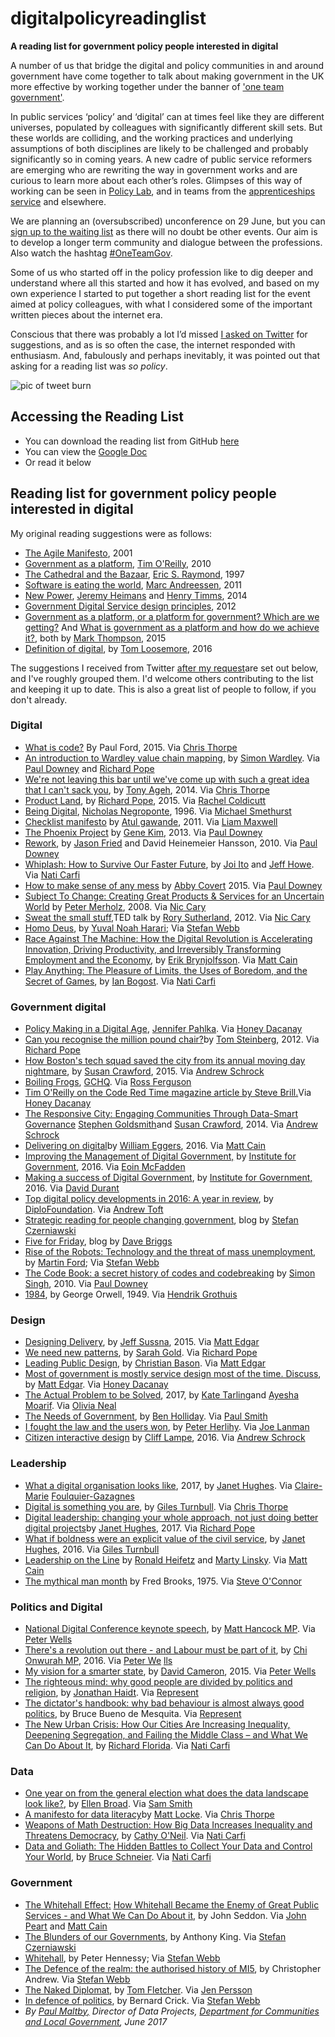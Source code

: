 # digitalpolicyreadinglist
**A reading list for government policy people interested in digital** 

A number of us that bridge the digital and policy communities in and around government have come together to talk about making government in the UK more effective by working together under the banner of ['one team government'](http://oneteamgov.uk/). 

In public services ‘policy’ and ‘digital’ can at times feel like they are different universes, populated by colleagues with significantly different skill sets. But these worlds are colliding, and the working practices and underlying assumptions of both disciplines are likely to be challenged and probably significantly so in coming years. A new cadre of public service reformers are emerging who are rewriting the way in government works and are curious to learn more about each other’s roles. Glimpses of this way of working can be seen in [Policy Lab](https://openpolicy.blog.gov.uk/), and in teams from the [apprenticeships service](https://sfadigital.blog.gov.uk/2017/03/24/dont-bring-policy-and-delivery-closer-together-make-them-the-same-thing/) and elsewhere.

We are planning an (oversubscribed) unconference on 29 June, but you can [sign up to the waiting list](https://www.eventbrite.co.uk/e/one-team-government-better-together-tickets-34402846841) as there will no doubt be other events. Our aim is to develop a longer term community and dialogue between the professions. Also watch the hashtag [#OneTeamGov](https://twitter.com/search?q=%23oneteamgov&src=typd).

Some of us who started off in the policy profession like to dig deeper and understand where all this started and how it has evolved, and based on my own experience I started to put together a short reading list for the event aimed at policy colleagues, with what I considered some of the important written pieces about the internet era.

Conscious that there was probably a lot I’d missed [I asked on Twitter](https://twitter.com/maltbyps/status/877228688009551873) for suggestions, and as is so often the case, the internet responded with enthusiasm. And, fabulously and perhaps inevitably, it was pointed out that asking for a reading list was *so policy*.

![pic of tweet burn](/ihavealistifyouneedone.png)

## Accessing the Reading List

- You can download the reading list from GitHub [here](https://github.com/paulmaltby3/digitalpolicyreadinglist/raw/master/Digitalpolicyreadinglist.odt)
- You can view the [Google Doc](https://t.co/RVPQQ73F0v)
- Or read it below

## Reading list for government policy people interested in digital

My original reading suggestions were as follows:

- [The Agile Manifesto](https://www.agilealliance.org/agile101/the-agile-manifesto/), 2001
- [Government as a platform](http://chimera.labs.oreilly.com/books/1234000000774/ch02.html), [Tim O&#39;Reilly](https://twitter.com/timoreilly), 2010
- [The Cathedral and the Bazaar](https://en.wikipedia.org/wiki/The_Cathedral_and_the_Bazaar), [Eric S. Raymond](https://twitter.com/esrtweet), 1997
- [Software is eating the world](https://vincentkeunen.files.wordpress.com/2011/12/marc-andreessen-on-why-software-is-eating-the-world.pdf), [Marc Andreessen](https://twitter.com/pmarca), 2011
- [New Power](https://hbr.org/2014/12/understanding-new-power), [Jeremy Heimans](https://twitter.com/jeremyheimans) and [Henry Timms](https://twitter.com/henrytimms), 2014
- [Government Digital Service design principles](https://www.gov.uk/design-principles), 2012
- [Government as a platform, or a platform for government? Which are we getting?](http://www.computerweekly.com/opinion/Government-as-a-platform-or-a-platform-for-government-Which-are-we-getting) And [What is government as a platform and how do we achieve it?](http://www.computerweekly.com/opinion/What-is-government-as-a-platform-and-how-do-we-achieve-it), both by [Mark Thompson](https://twitter.com/markthompson1), 2015
- [Definition of digital](https://twitter.com/tomskitomski/status/729974444794494976), by [Tom Loosemore](https://twitter.com/tomskitomski), 2016

The suggestions I received from Twitter [after my request](https://twitter.com/maltbyps/status/877228688009551873)are set out below, and I&#39;ve roughly grouped them. I&#39;d welcome others contributing to the list and keeping it up to date. This is also a great list of people to follow, if you don&#39;t already.

### Digital

- [What is code?](https://www.bloomberg.com/graphics/2015-paul-ford-what-is-code/) By Paul Ford, 2015. Via [Chris Thorpe](https://twitter.com/jaggeree)
- [An introduction to Wardley value chain mapping](http://blog.gardeviance.org/2015/02/an-introduction-to-wardley-value-chain.html?m=1), by [Simon Wardley](https://twitter.com/swardley). Via [Paul Downey](https://twitter.com/psd) and [Richard Pope](https://twitter.com/richardjpope)
- [We&#39;re not leaving this bar until we&#39;ve come up with such a great idea that I can&#39;t sack you](https://storythings.com/we-re-not-leaving-this-bar-until-we-ve-come-up-with-such-a-great-idea-that-i-can-t-sack-you-b12ddfd53fa8), by [Tony Ageh](https://twitter.com/TonyAgeh), 2014. Via [Chris Thorpe](https://twitter.com/jaggeree)
- [Product Land](http://blog.memespring.co.uk/2015/09/14/product-land-part-3/), by [Richard Pope](https://twitter.com/richardjpope), 2015. Via [Rachel Coldicutt](https://twitter.com/rachelcoldicutt)
- [Being Digital](https://www.amazon.co.uk/d/Books/Being-Digital-Nicholas-Negroponte/0340649305), [Nicholas Negroponte](https://twitter.com/nnegroponte), 1996. Via [Michael Smethurst](about:blank)
- [Checklist manifesto](https://www.amazon.com/Checklist-Manifesto-How-Things-Right/dp/0312430000/ref=as_li_ss_tl?_encoding=UTF8&amp;qid=&amp;sr=&amp;linkCode=sl1&amp;tag=learisgrow-20&amp;linkId=cb0b12fe0a511c4b0ecea8d0482e2049) by [Atul gawande](https://twitter.com/Atul_Gawande), 2011. Via [Liam Maxwell](https://twitter.com/liammax)
- [The Phoenix Project](https://www.amazon.co.uk/Phoenix-Project-DevOps-Helping-Business-ebook/dp/B00AZRBLHO) by [Gene Kim](https://twitter.com/RealGeneKim), 2013. Via [Paul Downey](https://twitter.com/psd)
- [Rework](https://37signals.com/rework), by [Jason Fried](https://twitter.com/jasonfried) and David Heinemeier Hansson, 2010. Via [Paul Downey](https://twitter.com/psd)
- [Whiplash: How to Survive Our Faster Future](https://www.amazon.com/Whiplash-How-Survive-Faster-Future/dp/1455544590), by [Joi Ito](https://twitter.com/joi) and [Jeff Howe](https://twitter.com/crowdsourcing). Via [Nati Carfi](https://twitter.com/naticarfi)
- [How to make sense of any mess](http://www.howtomakesenseofanymess.com/) by [Abby Covert](https://twitter.com/Abby_the_IA) 2015. Via [Paul Downey](https://twitter.com/psd)
- [Subject To Change: Creating Great Products &amp; Services for an Uncertain World](https://www.amazon.co.uk/dp/B0026OR3MQ/ref=dp-kindle-redirect?_encoding=UTF8&amp;btkr=1) by [Peter Merholz](https://twitter.com/peterme), 2008. Via [Nic Cary](https://twitter.com/geektwogeek)
- [Sweat the small stuff,](https://www.ted.com/talks/rory_sutherland_sweat_the_small_stuff)TED talk by [Rory Sutherland](https://twitter.com/rorysutherland), 2012. Via [Nic Cary](https://twitter.com/geektwogeek)
- [Homo Deus](https://www.amazon.co.uk/dp/B019CGXTP0/ref=dp-kindle-redirect?_encoding=UTF8&amp;btkr=1), by [Yuval Noah Harari](https://twitter.com/harari_yuval); Via [Stefan Webb](https://twitter.com/Stef_W)
- [Race Against The Machine: How the Digital Revolution is Accelerating Innovation, Driving Productivity, and Irreversibly Transforming Employment and the Economy](https://www.amazon.co.uk/Race-Against-Machine-Accelerating-Productivity-ebook/dp/B005WTR4ZI), by [Erik Brynjolfsson](https://twitter.com/erikbryn). Via [Matt Cain](https://twitter.com/mcaino)
- [Play Anything: The Pleasure of Limits, the Uses of Boredom, and the Secret of Games](https://www.amazon.com/Play-Anything-Pleasure-Limits-Boredom/dp/0465051723), by [Ian Bogost](https://twitter.com/ibogost). Via [Nati Carfi](https://twitter.com/naticarfi)

### Government digital

- [Policy Making in a Digital Age](https://t.co/CjDowtifBU), [Jennifer Pahlka](https://twitter.com/pahlkadot). Via [Honey Dacanay](https://twitter.com/honeygolightly)
- [Can you recognise the million pound chair?](https://www.mysociety.org/2012/06/19/can-you-recognize-the-million-pound-chair/)by [Tom Steinberg](https://twitter.com/steiny), 2012. Via [Richard Pope](https://twitter.com/richardjpope)
- [How Boston&#39;s tech squad saved the city from its annual moving day nightmare](https://www.wired.com/2015/12/how-bostons-tech-squad-saved-the-city-from-its-annual-moving-day-nightmare/), by [Susan Crawford](https://twitter.com/scrawford), 2015. Via [Andrew Schrock](https://twitter.com/aschrock)
- [Boiling Frogs](https://t.co/aT8vTTZDtK), [GCHQ](https://twitter.com/GCHQ). Via [Ross Ferguson](https://twitter.com/rossferg)
- [Tim O&#39;Reilly on the Code Red Time magazine article by Steve Brill.](https://www.linkedin.com/pulse/20140325160616-16553--they-have-no-use-for-someone-who-looks-and-dresses-like-me)Via [Honey Dacanay](https://twitter.com/honeygolightly)
- [The Responsive City: Engaging Communities Through Data-Smart Governance](http://eu.wiley.com/WileyCDA/WileyTitle/productCd-1118910907.html) [Stephen Goldsmith](https://twitter.com/GoldsmithOnGov)and [Susan Crawford](https://twitter.com/scrawford), 2014. Via [Andrew Schrock](https://twitter.com/aschrock)
- [Delivering on digital](http://www.deliveringondigital.com/)by [William Eggers](https://twitter.com/wdeggers), 2016. Via [Matt Cain](https://twitter.com/mcaino)
- [Improving the Management of Digital Government,](https://www.instituteforgovernment.org.uk/publications/improving-management-digital-government) by [Institute for Government](https://twitter.com/instituteforgov), 2016. Via [Eoin McFadden](https://twitter.com/EoinMcFadden)
- [Making a success of Digital Government](https://www.instituteforgovernment.org.uk/publications/making-success-digital-government), by [Institute for Government,](https://twitter.com/instituteforgov) 2016. Via [David Durant](https://twitter.com/cholten99)
- [Top digital policy developments in 2016: A year in review](https://www.diplomacy.edu/blog/report-top-digital-policy-developments-2016-year-review), by [DiploFoundation](https://twitter.com/DiplomacyEdu). Via [Andrew Toft](https://twitter.com/iamtoft)
- [Strategic reading for people changing government](http://strategicreading.uk/), blog by [Stefan Czerniawski](https://twitter.com/pubstrat)
- [Five for Friday](https://da.vebrig.gs/category/links/), blog by [Dave Briggs](https://twitter.com/davebriggs)
- [Rise of the Robots: Technology and the threat of mass unemployment](https://www.amazon.co.uk/dp/B01DRYIS4K/ref=dp-kindle-redirect?_encoding=UTF8&amp;btkr=1), by [Martin Ford](https://twitter.com/MFordFuture); Via [Stefan Webb](https://twitter.com/Stef_W)
- [The Code Book: a secret history of codes and codebreaking](https://www.amazon.co.uk/dp/B003VWDOK2/ref=dp-kindle-redirect?_encoding=UTF8&amp;btkr=1) by [Simon Singh](https://twitter.com/SLSingh), 2010. Via [Paul Downey](https://twitter.com/psd)
- [1984](https://t.co/8nQcEYVGxI), by George Orwell, 1949. Via [Hendrik Grothuis](https://twitter.com/HendrikG)

### Design

- [Designing Delivery](https://www.amazon.co.uk/Designing-Delivery-Rethinking-Digital-Service/dp/1491949880), by [Jeff Sussna](https://twitter.com/jeffsussna), 2015. Via [Matt Edgar](https://twitter.com/mattedgar)
- [We need new patterns](https://projectsbyif.com/ideas/we-need-new-patterns), by [Sarah Gold](https://twitter.com/sarahtgold). Via [Richard Pope](https://twitter.com/richardjpope)
- [Leading Public Design](https://policypress.co.uk/leading-public-design), by [Christian Bason](https://twitter.com/christianbason). Via [Matt Edgar](https://twitter.com/mattedgar)
- [Most of government is mostly service design most of the time. Discuss](https://blog.mattedgar.com/2015/05/12/most-of-government-is-mostly-service-design-most-of-the-time-discuss/), by [Matt Edgar](https://twitter.com/mattedgar). Via [Honey Dacanay](https://twitter.com/honeygolightly)
- [The Actual Problem to be Solved](https://t.co/OWsrahvsry), 2017, by [Kate Tarling](https://twitter.com/kateldn)and [Ayesha Moarif](https://twitter.com/ayeshamoarif). Via [Olivia Neal](https://twitter.com/LivNeal)
- [The Needs of Government](https://t.co/eCkUKC244w), by [Ben Holliday](https://twitter.com/BenHolliday). Via [Paul Smith](https://twitter.com/paulmsmith)
- [I fought the law and the users won](https://gds.blog.gov.uk/2014/06/20/i-fought-the-law-and-the-users-won-delivering-online-voter-registration/), by [Peter Herlihy](https://gds.blog.gov.uk/author/peter-herlihy/). Via [Joe Lanman](https://twitter.com/joelanman)
- [Citizen interactive design](https://www.dropbox.com/s/j3harzawy6o2ic0/Cliff%20Lampe%20-%20Citizen%20Interaction%20Design-%20Teaching%20HCI%20Through%20Service%20%282016%29.pdf?dl=0) by [Cliff Lampe](https://twitter.com/clifflampe), 2016. Via [Andrew Schrock](https://twitter.com/aschrock)

### Leadership

- [What a digital organisation looks like](https://medium.com/doteveryone/what-a-digital-organisation-looks-like-82426a210ab8), 2017, by [Janet Hughes](https://twitter.com/JanetHughes). Via [Claire-Marie](https://twitter.com/_cmfg) [Foulquier-Gazagnes](https://twitter.com/_cmfg)
- [Digital is something you are](https://t.co/Ci1Y0yLb12), by [Giles Turnbull](https://twitter.com/gilest). Via [Chris Thorpe](https://twitter.com/jaggeree)
- [Digital leadership: changing your whole approach, not just doing better digital projects](https://doteveryone.org.uk/blog/2017/02/being-an-effective-leader-in-a-digital-age-is-abou/#sthash.dQA3ytCY.dpuf)by [Janet Hughes](https://twitter.com/JanetHughes), 2017. Via [Richard Pope](https://twitter.com/richardjpope)
- [What if boldness were an explicit value of the civil service](https://medium.com/public-innovators-network/what-if-boldness-were-an-explicit-value-of-the-civil-service-3df6a3d2d008), by [Janet Hughes](https://twitter.com/JanetHughes), 2016. Via [Giles Turnbull](https://twitter.com/gilest)
- [Leadership on the Line](http://hbswk.hbs.edu/archive/2952.html) by [Ronald Heifetz](https://twitter.com/RonHeifetz) and [Marty Linsky](https://twitter.com/martylinsky). Via [Matt Cain](https://twitter.com/mcaino)
- [The mythical man month](https://en.wikipedia.org/wiki/The_Mythical_Man-Month) by Fred Brooks, 1975. Via [Steve O&#39;Connor](https://twitter.com/OOconnors)

### Politics and Digital

- [National Digital Conference keynote speech](https://www.gov.uk/government/speeches/national-digital-conference-2015-keynote-speech), by [Matt Hancock MP](https://twitter.com/MattHancock). Via [Peter Wells](https://twitter.com/peterkwells)
- [There&#39;s a revolution out there - and Labour must be part of it](http://www.newstatesman.com/politics/staggers/2016/06/theres-revolution-out-there-and-labour-must-be-part-it), by [Chi Onwurah MP](https://twitter.com/ChiOnwurah), 2016. Via [Peter We](https://twitter.com/peterkwells) [lls](https://twitter.com/peterkwells)
- [My vision for a smarter state](https://www.gov.uk/government/speeches/prime-minister-my-vision-for-a-smarter-state), by [David Cameron](https://twitter.com/David_Cameron), 2015. Via [Peter Wells](https://twitter.com/peterkwells)
- [The righteous mind: why good people are divided by politics and religion](https://www.amazon.co.uk/dp/B0076O2VMI/ref=dp-kindle-redirect?_encoding=UTF8&amp;btkr=1), by [Jonathan Haidt](https://twitter.com/JonHaidt). Via [Represent](https://twitter.com/RepresentLive)
- [The dictator&#39;s handbook: why bad behaviour is almost always good politics](https://www.amazon.co.uk/dp/B06XBY3XJV/ref=dp-kindle-redirect?_encoding=UTF8&amp;btkr=1), by Bruce Bueno de Mesquita. Via [Represent](https://twitter.com/RepresentLive)
- [The New Urban Crisis: How Our Cities Are Increasing Inequality, Deepening Segregation, and Failing the Middle Class – and What We Can Do About It](https://www.amazon.com/New-Urban-Crisis-Segregation-Class/dp/0465079741/ref=sr_1_1?ie=UTF8&amp;qid=1494855529&amp;sr=8-1&amp;keywords=The+New+Urban+Crisis%3A+How+Our+Cities+Are+Increasing+Inequality%2C+Deepening+Segregation%2C+and+Failing+the+Middle+Class--and+What+We+Can+Do+About+It), by [Richard Florida](https://twitter.com/Richard_Florida). Via [Nati Carfi](https://twitter.com/naticarfi)

### Data

- [One year on from the general election what does the data landscape look like?](https://t.co/Ky6WuTyb4A), by [Ellen Broad](https://twitter.com/ellenbroad). Via [Sam Smith](https://twitter.com/smithsam)
- [A manifesto for data literacy](https://t.co/ShizPFVrFk)by [Matt Locke](https://twitter.com/matlock). Via [Chris Thorpe](https://twitter.com/jaggeree)
- [Weapons of Math Destruction: How Big Data Increases Inequality and Threatens Democracy](http://www.amazon.com/Weapons-Math-Destruction-Increases-Inequality/dp/0553418815/ref=as_li_bk_tl/?tag=fastcomp08-20&amp;linkId=1b4b27aed6d9b945e3b43f2c9347a24d&amp;linkCode=ktl), by [Cathy O&#39;Neil](https://twitter.com/mathbabedotorg). Via [Nati Carfi](https://twitter.com/naticarfi)
- [Data and Goliath: The Hidden Battles to Collect Your Data and Control Your World](https://www.amazon.com/Data-Goliath-Battles-Collect-Control/dp/039335217X), by [Bruce Schneier](https://twitter.com/schneierblog). Via [Nati Carfi](https://twitter.com/naticarfi)

### Government

- [The Whitehall Effect:](https://www.amazon.co.uk/d/cka/Whitehall-Effect-Became-Enemy-Great-Public-Services/1909470457) [How Whitehall Became the Enemy of Great Public Services - and What We Can Do About it](https://www.amazon.co.uk/d/cka/Whitehall-Effect-Became-Enemy-Great-Public-Services/1909470457), by John Seddon. Via [John Peart](https://twitter.com/johnpeart) and [Matt Cain](https://twitter.com/mcaino)
- [The Blunders of our Governments](https://www.amazon.co.uk/dp/B00MY8S5MQ/ref=dp-kindle-redirect?_encoding=UTF8&amp;btkr=1), by Anthony King. Via [Stefan Czerniawski](https://twitter.com/pubstrat)
- [Whitehall](https://www.amazon.co.uk/d/Books/Whitehall-Peter-Hennessy/0712667555), by Peter Hennessy; Via [Stefan Webb](https://twitter.com/Stef_W)
- [The Defence of the realm: the authorised history of MI5](https://www.amazon.co.uk/dp/B007IO1WQC/ref=dp-kindle-redirect?_encoding=UTF8&amp;btkr=1), by Christopher Andrew. Via [Stefan Webb](https://twitter.com/Stef_W)
- [The Naked Diplomat](https://www.amazon.co.uk/dp/B013L2LPVG/ref=dp-kindle-redirect?_encoding=UTF8&amp;btkr=1), by [Tom Fletcher](https://twitter.com/TFletcher). Via [Jen Persson](https://twitter.com/TheABB)
- [In defence of politics](https://www.amazon.co.uk/Defence-Politics-Continuum-Impacts/dp/0826487513), by Bernard Crick. Via [Stefan Webb](https://twitter.com/Stef_W)
- _By_ [_Paul Maltby,_](https://twitter.com/maltbyps) _Director of Data Projects,_ [_Department for Communities and Local Government_](https://twitter.com/CommunitiesUK)_, June 2017_
